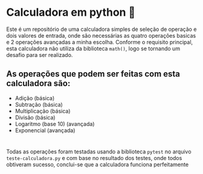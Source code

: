 # Calculadora em python 🧮
Este é um repositório de uma calculadora simples de seleção de operação e dois valores de entrada,
onde são necessárias as quatro operações basicas e 2 operações avançadas a minha escolha.
Conforme o requisito principal, esta calculadora não utiliza da biblioteca `math()`,
logo se tornando um desafio para ser realizado.
## As operações que podem ser feitas com esta calculadora são:
- Adição (básica)
- Subtração (básica)
- Multiplicação (básica)
- Divisão (básica)
- Logaritmo (base 10) (avançada)
- Exponencial (avançada)
#
Todas as operações foram testadas usando a biblioteca `pytest` no arquivo `teste-calculadora.py`
e com base no resultado dos testes, onde todos obtiveram sucesso, conclui-se que a calculadora funciona perfeitamente

